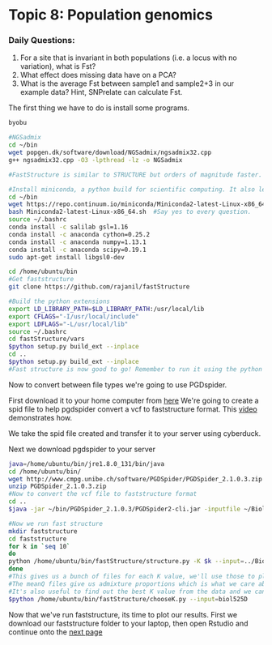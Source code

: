 # Topic 8: Population genomics

### Daily Questions:
1. For a site that is invariant in both populations (i.e. a locus with no variation), what is Fst?
2. What effect does missing data have on a PCA?
3. What is the average Fst between sample1 and sample2+3 in our example data? Hint, SNPrelate can calculate Fst.

The first thing we have to do is install some programs.

```bash
byobu

#NGSadmix
cd ~/bin
wget popgen.dk/software/download/NGSadmix/ngsadmix32.cpp 
g++ ngsadmix32.cpp -O3 -lpthread -lz -o NGSadmix

#FastStructure is similar to STRUCTURE but orders of magnitude faster. It has many dependencies

#Install miniconda, a python build for scientific computing. It also lets us install python packages easily.
cd ~/bin
wget https://repo.continuum.io/miniconda/Miniconda2-latest-Linux-x86_64.sh
bash Miniconda2-latest-Linux-x86_64.sh  #Say yes to every question.
source ~/.bashrc
conda install -c salilab gsl=1.16
conda install -c anaconda cython=0.25.2
conda install -c anaconda numpy=1.13.1
conda install -c anaconda scipy=0.19.1
sudo apt-get install libgsl0-dev

cd /home/ubuntu/bin
#Get faststructure
git clone https://github.com/rajanil/fastStructure

#Build the python extensions
export LD_LIBRARY_PATH=$LD_LIBRARY_PATH:/usr/local/lib
export CFLAGS="-I/usr/local/include"
export LDFLAGS="-L/usr/local/lib"
source ~/.bashrc
cd fastStructure/vars
$python setup.py build_ext --inplace
cd ..
$python setup.py build_ext --inplace
#Fast structure is now good to go! Remember to run it using the python version in anaconda
```
Now to convert between file types we're going to use PGDspider.

First download it to your home computer from [here](http://www.cmpg.unibe.ch/software/PGDSpider/#Download_and_Installation_Instructions)
We're going to create a spid file to help pgdspider convert a vcf to faststructure format. This [video](https://www.youtube.com/watch?v=I7hJvE0USxQ) demonstrates how.

We take the spid file created and transfer it to your server using cyberduck.

Next we download pgdspider to your server
```bash
java=/home/ubuntu/bin/jre1.8.0_131/bin/java
cd /home/ubuntu/bin/
wget http://www.cmpg.unibe.ch/software/PGDSpider/PGDSpider_2.1.0.3.zip
unzip PGDSpider_2.1.0.3.zip
#Now to convert the vcf file to faststructure format
cd ..
$java -jar ~/bin/PGDSpider_2.1.0.3/PGDSpider2-cli.jar -inputfile ~/Biol525D.snps.vcf -inputformat VCF -outputfile ~/Biol525D.snps.str -outputformat STRUCTURE -spid vcf_to_structure.spid

#Now we run fast structure
mkdir faststructure
cd faststructure
for k in `seq 10`
do
python /home/ubuntu/bin/fastStructure/structure.py -K $k --input=../Biol525D.snps --output=Biol525D --format=str
done
#This gives us a bunch of files for each K value, we'll use those to plot.
#The meanQ files give us admixture proportions which is what we care about.
#It's also useful to find out the best K value from the data and we can do that using faststructure
$python /home/ubuntu/bin/fastStructure/chooseK.py --input=biol525D
```
Now that we've run faststructure, its time to plot our results. First we download our faststructure folder to your laptop, then open Rstudio and continue onto the [next page](https://github.com/owensgl/biol525D/blob/master/Topic_8-9/plotting_structure.md)

